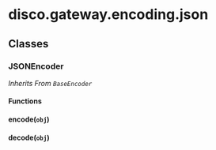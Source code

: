 # disco.gateway.encoding.json









## Classes

### JSONEncoder


_Inherits From `BaseEncoder`_








#### Functions



#### encode(<code>obj</code>)








#### decode(<code>obj</code>)










